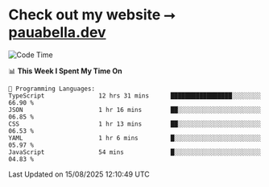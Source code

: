 # Check out my website ⭢ [pauabella.dev](https://pauabella.dev)

<!--START_SECTION:waka-->
![Code Time](http://img.shields.io/badge/Code%20Time-4%2C710%20hrs%2047%20mins-blue)

📊 **This Week I Spent My Time On** 

```text
💬 Programming Languages: 
TypeScript               12 hrs 31 mins      █████████████████░░░░░░░░   66.90 % 
JSON                     1 hr 16 mins        ██░░░░░░░░░░░░░░░░░░░░░░░   06.85 % 
CSS                      1 hr 13 mins        ██░░░░░░░░░░░░░░░░░░░░░░░   06.53 % 
YAML                     1 hr 6 mins         █░░░░░░░░░░░░░░░░░░░░░░░░   05.97 % 
JavaScript               54 mins             █░░░░░░░░░░░░░░░░░░░░░░░░   04.83 % 
```


 Last Updated on 15/08/2025 12:10:49 UTC
<!--END_SECTION:waka-->
